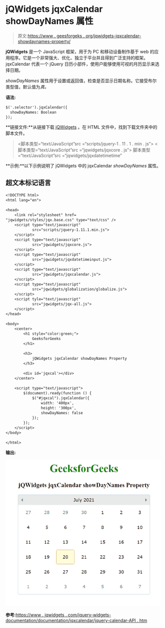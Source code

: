 # jQWidgets jqxCalendar showDayNames 属性

> 原文:[https://www . geesforgeks . org/jqwidgets-jqxcalendar-showdaynames-property/](https://www.geeksforgeeks.org/jqwidgets-jqxcalendar-showdaynames-property/)

**jQWidgets** 是一个 JavaScript 框架，用于为 PC 和移动设备制作基于 web 的应用程序。它是一个非常强大、优化、独立于平台并且得到广泛支持的框架。jqxCalendar 代表一个 jQuery 日历小部件，使用户能够使用可视的月历显示来选择日期。

*showDayNames* 属性用于设置或返回值，检查是否显示日期名称。它接受布尔类型值，默认值为*真。*

**语法:**

```
$('.selector').jqxCalendar({
  showDayNames: Boolean
});
```

**链接文件:**从链接下载 [jQWidgets](https://www.jqwidgets.com/download/) 。在 HTML 文件中，找到下载文件夹中的脚本文件。

> <link rel="”stylesheet”" href="”jqwidgets/styles/jqx.base.css”" type="”text/css”">
> <脚本类型=“text/JavaScript”src =“scripts/jquery-1 . 11 . 1 . min . js”></脚本>
> <脚本类型=“text/JavaScript”src =“jqwidgets/jqxcore . js”></脚本>
> 脚本类型=“text/JavaScript”src =“jqwidgets/jqxdatetimetime”

**示例:**以下示例说明了 jQWidgets 中的 jqxCalendar *showDayNames* 属性。

## 超文本标记语言

```
<!DOCTYPE html>
<html lang="en">

<head>
    <link rel="stylesheet" href=
"jqwidgets/styles/jqx.base.css" type="text/css" />
    <script type="text/javascript" 
            src="scripts/jquery-1.11.1.min.js">
    </script>
    <script type="text/javascript" 
            src="jqwidgets/jqxcore.js">
    </script>
    <script type="text/javascript" 
            src="jqwidgets/jqxdatetimeinput.js">
    </script>
    <script type="text/javascript" 
            src="jqwidgets/jqxcalendar.js">
    </script>
    <script type="text/javascript" 
            src="jqwidgets/globalization/globalize.js">
    </script>
    <script tyle="text/javascript" 
            src="jqwidgets/jqx-all.js">
    </script>
</head>

<body>
    <center>
        <h1 style="color:green;">
            GeeksforGeeks
        </h1>

        <h3>
            jQWidgets jqxCalendar showDayNames Property
        </h3>

        <div id='jqxcal'></div>
    </center>

    <script type="text/javascript">
        $(document).ready(function () {
            $("#jqxcal").jqxCalendar({
                width: '400px',
                height: '300px',
                showDayNames: false
            });
        });
    </script>
</body>

</html>
```

**输出:**

![](img/e09e77fbdba83760dcb5d4d991a38dd8.png)

**参考:**[https://www . jqwidgets . com/jquery-widgets-documentation/documentation/jqxcalendar/jquery-calendar-API . htm](https://www.jqwidgets.com/jquery-widgets-documentation/documentation/jqxcalendar/jquery-calendar-api.htm)
